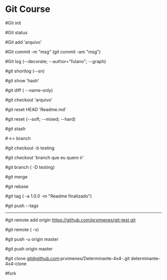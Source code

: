 # Git Course

#Git init

#Git status

#Git add 'arquivo'

#Git commit -m "msg" (git commit -am "msg")

#Git log (--decorate; --author="fulano"; --graph)

#git shortlog (--sn)

#git show 'hash'

#git diff ( --name-only)

#git checkout 'arquivo'

#git reset HEAD 'Readme.md'

#git reset (--soft; --mixed; --hard)

#git stash

#->> branch

#git checkout -b testing

#git checkout 'branch que eu quero ir'

#git branch ( -D testing)

#git merge

#git rebase

#git tag ( -a 1.0.0 -m "Readme finalizado")

#git push --tags

----

#git remote add origin https://github.com/prximenes/git-test.git

#git remote ( -v)

#git push -u origin master

#git push origin master

#git clone git@github.com:prximenes/Determinante-4x4-.git determinante-4x4-clone

#fork

